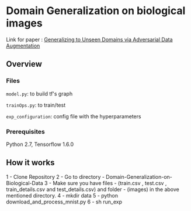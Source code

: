 # Domain Generalization on biological images 
Link for paper : [Generalizing to Unseen Domains via Adversarial Data Augmentation](https://arxiv.org/abs/1805.12018)

## Overview

### Files

``model.py``: to build tf's graph

``trainOps.py``: to train/test

``exp_configuration``: config file with the hyperparameters

### Prerequisites

Python 2.7, Tensorflow 1.6.0

## How it works

1 - Clone Repository
2 - Go to directory - Domain-Generalization-on-Biological-Data
3 - Make sure you have files - (train.csv , test.csv , train_details.csv and test_details.csv) and folder - (images) in the above mentioned directory.
4 - mkdir data
5 - python download_and_process_mnist.py
6 - sh run_exp
